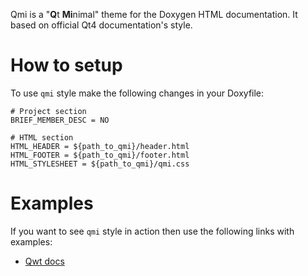 Qmi is a "**Q**t **Mi**nimal" theme for the Doxygen HTML documentation.
It based on official Qt4 documentation's style.

# How to setup

To use `qmi` style make the following changes in your Doxyfile:

    # Project section
    BRIEF_MEMBER_DESC = NO
    
    # HTML section
    HTML_HEADER = ${path_to_qmi}/header.html
    HTML_FOOTER = ${path_to_qmi}/footer.html
    HTML_STYLESHEET = ${path_to_qmi}/qmi.css


# Examples

If you want to see `qmi` style in action then use the following links with examples:

* [Qwt docs](http://skozlovf.github.com/doxygen-qmi-style/qwt)
